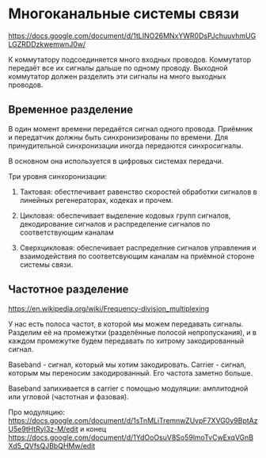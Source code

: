 # Многоканальные системы связи

https://docs.google.com/document/d/1tLINO26MNxYWR0DsPJchuuvhmUGLGZRDDzkwemwnJ0w/

К коммутатору подсоединяется много входных проводов. Коммутатор передаёт все их сигналы дальше по одному проводу. Выходной коммутатор должен разделить эти сигналы на много выходных проводов.

## Временное разделение
В один момент времени передаётся сигнал одного провода. Приёмник и передатчик должны быть синхронизированы по времени. Для принудительной синхронизации иногда передаются синхросигналы.

В основном она используется в цифровых системах передачи.

Три уровня синхоронизации:

1. Тактовая: обестпечивает равенство скоростей обработки сигналов в линейных регенераторах, кодеках и прочем.

2. Цикловая: обеспечивает выделение кодовых групп сигналов, декодирование сигналов и распределение сигналов по соответствующим каналам

3. Сверхцикловая: обеспечивает распределние сигналов управления и взаимодействия по соответсвующим каналам на приёмной стороне системы связи.

## Частотное разделение
https://en.wikipedia.org/wiki/Frequency-division_multiplexing

У нас есть полоса частот, в которой мы можем передавать сигналы. Разделим её на промежутки (разделённые полосой непропускания), и в каждом промежутке будем передавать по хитрому закодированный сигнал.

Baseband - сигнал, который мы хотим закодировать. Carrier - сигнал, которым мы переносим закодированный. Его частота заметно больше.

Baseband запихивается в carrier с помощью модуляции: амплитодной или угловой (частотная и фазовая).

Про модуляцию: https://docs.google.com/document/d/1sTnMLiTremnwZUvpF7XVG0y9BptAzU5e9tHtRyl3z-M/edit и конец https://docs.google.com/document/d/1YdOoOsuV8So59lmoTvCwExqVGnBXd5_QVfsQJBbQHMw/edit
